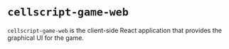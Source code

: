 # `cellscript-game-web`
`cellscript-game-web` is the client-side React application that provides the graphical UI for the game.